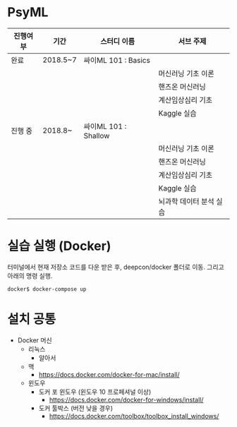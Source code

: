 # PsyML

|진행여부| 기간|스터디 이름 | 서브 주제  |
|---|---|---|---|
| 완료 | 2018.5~7  |  싸이ML 101 : Basics |  |
|    |   |   | 머신러닝 기초 이론 |
|    |   |   | 핸즈온 머신러닝 |
|    |   |   | 계산임상심리 기초 |
|    |   |   | Kaggle 실습 |
| 진행 중 | 2018.8~  |  싸이ML 101 : Shallow |  |
|    |   |   | 머신러닝 기초 이론 |
|    |   |   | 핸즈온 머신러닝 |
|    |   |   | 계산임상심리 기초 |
|    |   |   | Kaggle 실습 |
|    |   |   | 뇌과학 데이터 분석 실습 |




# 실습 실행 (Docker)

터미널에서 현재 저장소 코드를 다운 받은 후, deepcon/docker 폴더로 이동. 그리고 아래의 명령 실행.
```
docker$ docker-compose up
```

# 설치 공통
* Docker 머신
  * 리눅스
    - 알아서
  * 맥
    - https://docs.docker.com/docker-for-mac/install/
  * 윈도우
    - 도커 포 윈도우 (윈도우 10 프로페셔널 이상)
      - https://docs.docker.com/docker-for-windows/install/
    - 도커 툴박스 (버전 낮을 경우)
      - https://docs.docker.com/toolbox/toolbox_install_windows/
